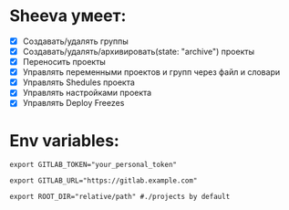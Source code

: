 # Sheeva умеет:

- [x] Создавать/удалять группы
- [x] Создавать/удалять/архивировать(state: "archive") проекты
- [x] Переносить проекты
- [x] Управлять переменными проектов и групп через файл и словари
- [x] Управлять Shedules проекта
- [x] Управлять настройками проекта
- [x] Управлять Deploy Freezes

# Env variables:

```
export GITLAB_TOKEN="your_personal_token"

export GITLAB_URL="https://gitlab.example.com"

export ROOT_DIR="relative/path" #./projects by default
```
